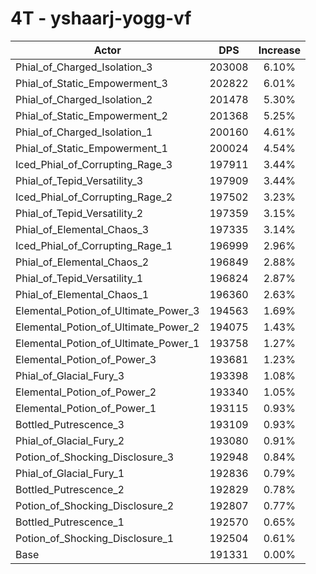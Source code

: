 # 4T - yshaarj-yogg-vf
| Actor | DPS | Increase |
|---|:---:|:---:|
|Phial_of_Charged_Isolation_3|203008|6.10%|
|Phial_of_Static_Empowerment_3|202822|6.01%|
|Phial_of_Charged_Isolation_2|201478|5.30%|
|Phial_of_Static_Empowerment_2|201368|5.25%|
|Phial_of_Charged_Isolation_1|200160|4.61%|
|Phial_of_Static_Empowerment_1|200024|4.54%|
|Iced_Phial_of_Corrupting_Rage_3|197911|3.44%|
|Phial_of_Tepid_Versatility_3|197909|3.44%|
|Iced_Phial_of_Corrupting_Rage_2|197502|3.23%|
|Phial_of_Tepid_Versatility_2|197359|3.15%|
|Phial_of_Elemental_Chaos_3|197335|3.14%|
|Iced_Phial_of_Corrupting_Rage_1|196999|2.96%|
|Phial_of_Elemental_Chaos_2|196849|2.88%|
|Phial_of_Tepid_Versatility_1|196824|2.87%|
|Phial_of_Elemental_Chaos_1|196360|2.63%|
|Elemental_Potion_of_Ultimate_Power_3|194563|1.69%|
|Elemental_Potion_of_Ultimate_Power_2|194075|1.43%|
|Elemental_Potion_of_Ultimate_Power_1|193758|1.27%|
|Elemental_Potion_of_Power_3|193681|1.23%|
|Phial_of_Glacial_Fury_3|193398|1.08%|
|Elemental_Potion_of_Power_2|193340|1.05%|
|Elemental_Potion_of_Power_1|193115|0.93%|
|Bottled_Putrescence_3|193109|0.93%|
|Phial_of_Glacial_Fury_2|193080|0.91%|
|Potion_of_Shocking_Disclosure_3|192948|0.84%|
|Phial_of_Glacial_Fury_1|192836|0.79%|
|Bottled_Putrescence_2|192829|0.78%|
|Potion_of_Shocking_Disclosure_2|192807|0.77%|
|Bottled_Putrescence_1|192570|0.65%|
|Potion_of_Shocking_Disclosure_1|192504|0.61%|
|Base|191331|0.00%|
